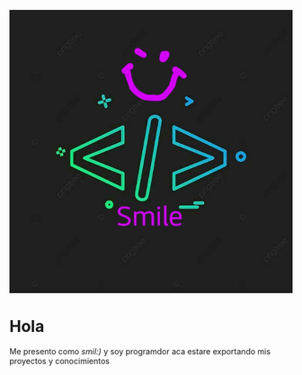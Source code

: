 ![Caption](https://github.com/io9608/io9608/blob/main/Banner/8b008de4595465e36bb0b3be9df91d1d~2.jpg)
# **Hola**
Me presento como *smil:)* y soy programdor aca estare exportando mis proyectos y conocimientos
